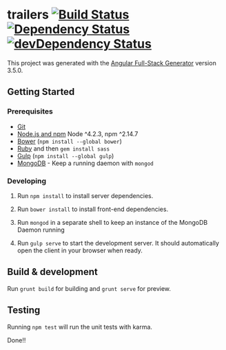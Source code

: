 # trailers [![Build Status](https://travis-ci.org/skarif2/trailer.svg?branch=master)](https://travis-ci.org/skarif2/trailer) [![Dependency Status](https://david-dm.org/skarif2/trailer.svg)](https://david-dm.org/skarif2/trailer) [![devDependency Status](https://david-dm.org/skarif2/trailer/dev-status.svg)](https://david-dm.org/skarif2/trailer#info=devDependencies)

This project was generated with the [Angular Full-Stack Generator](https://github.com/DaftMonk/generator-angular-fullstack) version 3.5.0.

## Getting Started

### Prerequisites

- [Git](https://git-scm.com/)
- [Node.js and npm](nodejs.org) Node ^4.2.3, npm ^2.14.7
- [Bower](bower.io) (`npm install --global bower`)
- [Ruby](https://www.ruby-lang.org) and then `gem install sass`
- [Gulp](http://gulpjs.com/) (`npm install --global gulp`)
- [MongoDB](https://www.mongodb.org/) - Keep a running daemon with `mongod`

### Developing

1. Run `npm install` to install server dependencies.

2. Run `bower install` to install front-end dependencies.

3. Run `mongod` in a separate shell to keep an instance of the MongoDB Daemon running

4. Run `gulp serve` to start the development server. It should automatically open the client in your browser when ready.

## Build & development

Run `grunt build` for building and `grunt serve` for preview.

## Testing

Running `npm test` will run the unit tests with karma.

Done!!
